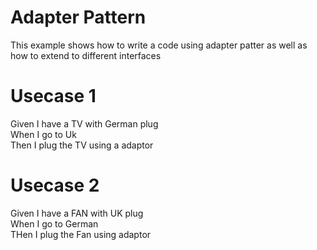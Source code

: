 # Adapter Pattern

This example shows how to write a code using adapter patter as well as how to extend to different interfaces

# Usecase 1

Given I have a TV with German plug<br/>
When I go to Uk<br/>
Then I plug the TV using a adaptor<br/>

# Usecase 2

Given I have a FAN with UK plug<br/>
When I go to German<br/>
THen I plug the Fan using adaptor<br/>
